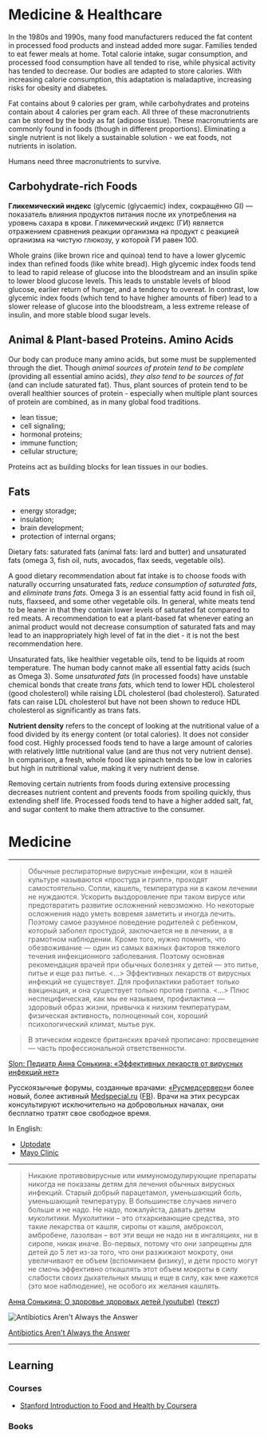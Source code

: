 # Medicine & Healthcare

In the 1980s and 1990s, many food manufacturers reduced the fat content 
in processed food products and instead added more sugar. 
Families tended to eat fewer meals at home. 
Total calorie intake, sugar consumption, and processed food consumption have 
all tended to rise, while physical activity has tended to decrease. 
Our bodies are adapted to store calories. With increasing calorie consumption, 
this adaptation is maladaptive, increasing risks for obesity and diabetes.

Fat contains about 9 calories per gram, while carbohydrates and proteins 
contain about 4 calories per gram each. All three of these macronutrients 
can be stored by the body as fat (adipose tissue). 
These macronutrients are commonly found in foods (though in different proportions). 
Eliminating a single nutrient is not likely a sustainable solution - we eat foods, 
not nutrients in isolation.

Humans need three macronutrients to survive.

## Carbohydrate-rich Foods

**Гликемический индекс** (glycemic (glycaemic) index, сокращённо GI) — показатель 
влияния продуктов питания после их употребления на уровень сахара в крови. 
Гликемический индекс (ГИ) является отражением сравнения реакции организма 
на продукт с реакцией организма на чистую глюкозу, у которой ГИ равен 100.

Whole grains (like brown rice and quinoa) tend to have a lower glycemic index 
than refined foods (like white bread). High glycemic index foods tend to lead 
to rapid release of glucose into the bloodstream and an insulin spike to lower 
blood glucose levels. This leads to unstable levels of blood glucose, 
earlier return of hunger, and a tendency to overeat. 
In contrast, low glycemic index foods (which tend to have higher amounts of fiber) 
lead to a slower release of glucose into the bloodstream, 
a less extreme release of insulin, and more stable blood sugar levels.

## Animal & Plant-based Proteins. Amino Acids

Our body can produce many amino acids, but some must be supplemented through the diet. 
Though *animal sources of protein tend to be complete* (providing all essential amino acids), 
*they also tend to be sources of fat* (and can include saturated fat). 
Thus, plant sources of protein tend to be overall healthier sources of protein - 
especially when multiple plant sources of protein are combined, 
as in many global food traditions.

* lean tissue;
* cell signaling;
* hormonal proteins;
* immune function;
* cellular structure;

Proteins act as building blocks for lean tissues in our bodies.

## Fats

* energy storadge;
* insulation;
* brain development;
* protection of internal organs;

Dietary fats: saturated fats (animal fats: lard and butter) 
and unsaturated fats (omega 3, fish oil, nuts, avocados, flax seeds, vegetable oils).

A good dietary recommendation about fat intake is to choose foods with 
naturally occurring unsaturated fats, *reduce consumption of saturated fats*, 
and *eliminate trans fats*. 
Omega 3 is an essential fatty acid found in fish oil, nuts, flaxseed, 
and some other vegetable oils. In general, white meats tend to be leaner 
in that they contain lower levels of saturated fat compared to red meats. 
A recommendation to eat a plant-based fat whenever eating an animal product 
would not decrease consumption of saturated fats and may lead to an inappropriately 
high level of fat in the diet - it is not the best recommendation here.

Unsaturated fats, like healthier vegetable oils, tend to be liquids at room temperature. 
The human body cannot make all essential fatty acids (such as Omega 3). 
Some *unsaturated fats* (in processed foods) have unstable chemical bonds that create *trans fats*, 
which tend to lower HDL cholesterol (good cholesterol) while raising LDL cholesterol (bad cholesterol). 
Saturated fats can raise LDL cholesterol but have not been shown to reduce HDL cholesterol 
as significantly as trans fats.

**Nutrient density** refers to the concept of looking at the nutritional value of a food divided by its energy content (or total calories). It does not consider food cost. Highly processed foods tend to have a large amount of calories with relatively little nutritional value (and are thus not very nutrient dense). In comparison, a fresh, whole food like spinach tends to be low in calories but high in nutritional value, making it very nutrient dense.

Removing certain nutrients from foods during extensive processing decreases nutrient content and prevents foods from spoiling quickly, thus extending shelf life. Processed foods tend to have a higher added salt, fat, and sugar content to make them attractive to the consumer.


# Medicine

---

> Обычные респираторные вирусные инфекции, кои в нашей культуре называются «простуда и грипп», проходят самостоятельно. Сопли, кашель, температура ни в каком лечении не нуждаются. Ускорить выздоровление при таком вирусе или предотвратить развитие осложнений невозможно. Но некоторые осложнения надо уметь вовремя заметить и иногда лечить. Поэтому самое разумное поведение родителей с ребенком, который заболел простудой, заключается не в лечении, а в грамотном наблюдении. Кроме того, нужно помнить, что обезвоживание — один из самых важных факторов тяжелого течения инфекционного заболевания. Поэтому основная рекомендация врачей при обычных болезнях у детей — это питье, питье и еще раз питье. <...> Эффективных лекарств от вирусных инфекций не существует. Для профилактики работает только вакцинация, и она существует только против гриппа. <...> Плюс неспецифическая, как мы ее называем, профилактика — здоровый образ жизни, привычка к низким температурам, физическая активность, полноценный сон, хороший психологический климат, мытье рук.

> В этическом кодексе британских врачей прописано: просвещение — часть профессиональной ответственности. 

[Slon: Педиатр Анна Сонькина: «Эффективных лекарств от вирусных инфекций нет»](https://slon.ru/special/chaika/pediatrist)

Русскоязычные форумы, созданные врачами: [«Русмедсервер»](http://forums.rusmedserv.com/)и более новый, более активный [Medspecial.ru](http://medspecial.ru/) ([FB](https://www.facebook.com/medspecial.ru)). Врачи на этих ресурсах консультируют исключительно на добровольных началах, они бесплатно тратят свое свободное время.

In English:

* [Uptodate](http://www.uptodate.com/home)
* [Mayo Clinic](http://www.mayoclinic.org/)

---

> Никакие противовирусные или иммуномодулирующие препараты никогда не показаны детям для лечения обычных вирусных инфекций.
> Старый добрый парацетамол, уменьшающий боль, уменьшающий температуру. В большинстве случаев ничего больше и не надо.
> Не надо, пожалуйста, давать детям муколитики. Муколитики – это отхаркивающие средства, это такие лекарства от кашля, сиропы от кашля, амброксол, амбробене, лазолван – вот эти вещи не надо ни в ингаляциях, ни в сиропе, никак иначе. Во-первых, потому что они запрещены для детей до 5 лет из-за того, что они разжижают мокроту, они увеличивают ее объем (вспоминаем физику), и дети просто могут не смочь эффективно откашлять этот объем мокроты в силу слабости своих дыхательных мышц и еще в силу, как мне кажется (это мое наблюдение), не особого их желания кашлять.

[Анна Сонькина: О здоровье здоровых детей (youtube)](https://www.youtube.com/watch?v=n-fwKkT-dK0) ([текст](http://www.pravmir.ru/o-zdorove-zdorovyih-detey/))

![Antibiotics Aren't Always the Answer](http://www.cdc.gov/features/getsmart/getsmart_a500px.gif)

[Antibiotics Aren't Always the Answer](http://www.cdc.gov/features/getsmart/)

---

## Learning

### Courses

* [Stanford Introduction to Food and Health by Coursera](https://www.coursera.org/learn/food-and-health)

### Books